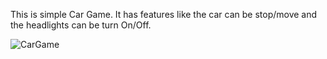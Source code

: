This is simple Car Game. It has features like the car can be stop/move and the headlights can be turn On/Off.

![CarGame](https://user-images.githubusercontent.com/71918974/139312077-808ee10e-1b9c-4401-bc0c-f05f7c4f0fb8.gif)
